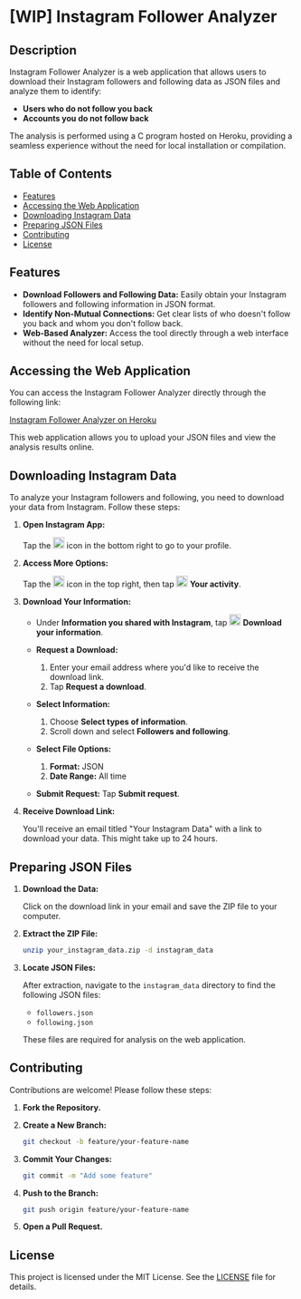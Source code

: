 # [WIP] Instagram Follower Analyzer

## Description

Instagram Follower Analyzer is a web application that allows users to download their Instagram followers and following data as JSON files and analyze them to identify:

- **Users who do not follow you back**
- **Accounts you do not follow back**

The analysis is performed using a C program hosted on Heroku, providing a seamless experience without the need for local installation or compilation.

## Table of Contents

- [Features](#features)
- [Accessing the Web Application](#accessing-the-web-application)
- [Downloading Instagram Data](#downloading-instagram-data)
- [Preparing JSON Files](#preparing-json-files)
- [Contributing](#contributing)
- [License](#license)

## Features

- **Download Followers and Following Data:** Easily obtain your Instagram followers and following information in JSON format.
- **Identify Non-Mutual Connections:** Get clear lists of who doesn't follow you back and whom you don't follow back.
- **Web-Based Analyzer:** Access the tool directly through a web interface without the need for local setup.

## Accessing the Web Application

You can access the Instagram Follower Analyzer directly through the following link:

[Instagram Follower Analyzer on Heroku](https://instagram-checker-b38e2b3eb69a.herokuapp.com/)

This web application allows you to upload your JSON files and view the analysis results online.

## Downloading Instagram Data

To analyze your Instagram followers and following, you need to download your data from Instagram. Follow these steps:

1. **Open Instagram App:**

   Tap the <img alt="profile" src="https://static.xx.fbcdn.net/assets/?revision=1946921019013361&amp;name=instagram-user-profile&amp;density=1" width="20"/> icon in the bottom right to go to your profile.

2. **Access More Options:**

   Tap the <img alt="more options" src="https://static.xx.fbcdn.net/assets/?revision=1946921019013361&amp;name=instagram-hamburger-ios&amp;density=1" width="20"/> icon in the top right, then tap <img alt="activity controls" src="https://static.xx.fbcdn.net/assets/?revision=1946921019013361&amp;name=instagram-youractivity-shared&amp;density=1" width="20"/> **Your activity**.

3. **Download Your Information:**

   - Under **Information you shared with Instagram**, tap <img alt="download your information" src="https://static.xx.fbcdn.net/assets/?revision=1946921019013361&amp;name=instagram-downloadinformation-shared&amp;density=1" width="20"/> **Download your information**.
   
   - **Request a Download:**
     1. Enter your email address where you'd like to receive the download link.
     2. Tap **Request a download**.

   - **Select Information:**
     1. Choose **Select types of information**.
     2. Scroll down and select **Followers and following**.

   - **Select File Options:**
     1. **Format:** JSON
     2. **Date Range:** All time

   - **Submit Request:**
     Tap **Submit request**.

4. **Receive Download Link:**

   You'll receive an email titled "Your Instagram Data" with a link to download your data. This might take up to 24 hours.

## Preparing JSON Files

1. **Download the Data:**

   Click on the download link in your email and save the ZIP file to your computer.

2. **Extract the ZIP File:**

   ```bash
   unzip your_instagram_data.zip -d instagram_data
   ```

3. **Locate JSON Files:**

   After extraction, navigate to the `instagram_data` directory to find the following JSON files:

   - `followers.json`
   - `following.json`

   These files are required for analysis on the web application.

## Contributing

Contributions are welcome! Please follow these steps:

1. **Fork the Repository.**

2. **Create a New Branch:**

   ```bash
   git checkout -b feature/your-feature-name
   ```

3. **Commit Your Changes:**

   ```bash
   git commit -m "Add some feature"
   ```

4. **Push to the Branch:**

   ```bash
   git push origin feature/your-feature-name
   ```

5. **Open a Pull Request.**

## License

This project is licensed under the MIT License. See the [LICENSE](LICENSE) file for details.
